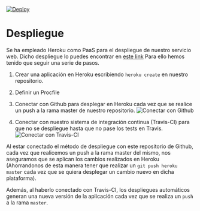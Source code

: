[![Deploy](https://www.herokucdn.com/deploy/button.png)](https://heroku.com/deploy)


# Despliegue

Se ha empleado Heroku como PaaS para el despliegue de nuestro servicio web.
Dicho despliegue lo puedes encontrar en [este link](https://hospitaliv.herokuapp.com/)
Para ello hemos tenido que seguir una serie de pasos.

1. Crear una aplicación en Heroku escribiendo `heroku create` en nuestro repositorio.
2. Definir un Procfile
3. Conectar con Github para desplegar en Heroku cada vez que se realice un push a la rama master de nuestro repositorio.
![Conectar con Github](/assets/img/github.png)

4. Conectar con nuestro sistema de integración continua (Travis-CI) para que no se despliegue hasta que no pase los tests en Travis.
![Conectar con Travis-CI](/assets/img/integracioncontinua.png)

Al estar conectado el método de despliegue con este repositorio de Github, cada vez que realicemos un push a la rama master del mismo, nos aseguramos que se aplican los cambios realizados en Heroku (Ahorrandonos de esta manera tener que realizar un `git push heroku master` cada vez que se quiera desplegar un cambio nuevo en dicha plataforma).

Además, al haberlo conectado con Travis-CI, los despliegues automáticos generan una nueva versión de la aplicación cada vez que se realiza un `push` a la rama `master`.


